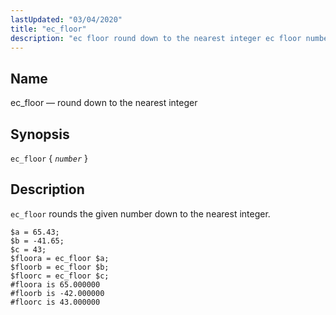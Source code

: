 ```yaml
---
lastUpdated: "03/04/2020"
title: "ec_floor"
description: "ec floor round down to the nearest integer ec floor number ec floor rounds the given number down to the nearest integer Example 16 40 ec floor example..."
---
```


<a name="sieve.ref.ec_floor"></a> 
## Name

ec_floor — round down to the nearest integer

## Synopsis

`ec_floor` { *`number`* }

<a name="idp29529744"></a> 
## Description

`ec_floor` rounds the given number down to the nearest integer.

<a name="example.ec_floor"></a> 


```
$a = 65.43;
$b = -41.65;
$c = 43;
$floora = ec_floor $a;
$floorb = ec_floor $b;
$floorc = ec_floor $c;
#floora is 65.000000
#floorb is -42.000000
#floorc is 43.000000
```